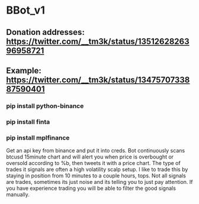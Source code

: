 # BBot_v1
## Donation addresses: https://twitter.com/__tm3k/status/1351262826396958721
## Example: https://twitter.com/__tm3k/status/1347570733887590401
### pip install python-binance
### pip install finta
### pip install mplfinance

Get an api key from binance and put it into creds.
Bot continuously scans btcusd 15minute chart and will alert you when price is overbought or oversold according to %b, then tweets it with a price chart. 
The type of trades it signals are often a high volatility scalp setup. 
I like to trade this by staying in position from 10 minutes to a couple hours, tops.
Not all signals are trades, sometimes its just noise and its telling you to just pay attention. 
If you have experience trading you will be able to filter the good signals manually. 

